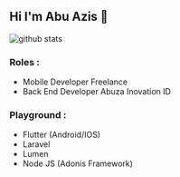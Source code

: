 ## Hi I'm Abu Azis 👋

![github stats](https://github-readme-stats.vercel.app/api?username=abuazis&show_icons=true)

### Roles :
- Mobile Developer Freelance
- Back End Developer Abuza Inovation ID

### Playground :
- Flutter (Android/IOS)
- Laravel
- Lumen
- Node JS (Adonis Framework)
